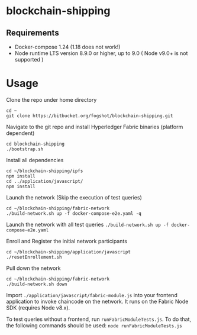 # blockchain-shipping
## Requirements
* Docker-compose 1.24 (1.18 does not work!)
* Node runtime LTS version 8.9.0 or higher, up to 9.0 ( Node v9.0+ is not supported )

# Usage
Clone the repo under home directory
```
cd ~
git clone https://bitbucket.org/fogshot/blockchain-shipping.git
```

Navigate to the git repo and install Hyperledger Fabric binaries (platform dependent)
```
cd blockchain-shipping
./bootstrap.sh
```

Install all dependencies
```
cd ~/blockchain-shipping/ipfs
npm install
cd ../application/javascript/
npm install
```

Launch the network (Skip the execution of test queries)
```
cd ~/blockchain-shipping/fabric-network
./build-network.sh up -f docker-compose-e2e.yaml -q
```
Launch the network with all test queries
`./build-network.sh up -f docker-compose-e2e.yaml`

Enroll and Register the initial network participants
```
cd ~/blockchain-shipping/application/javascript
./resetEnrollement.sh
```

Pull down the network
```
cd ~/blockchain-shipping/fabric-network
./build-network.sh down
```

Import `./application/javascript/fabric-module.js` into your frontend application to invoke
chaincode on the network. It runs on the Fabric Node SDK (requires Node v8.x).

To test queries without a frontend, run `runFabricModuleTests.js`. To do that, the following commands should be used:
`node runFabricModuleTests.js`